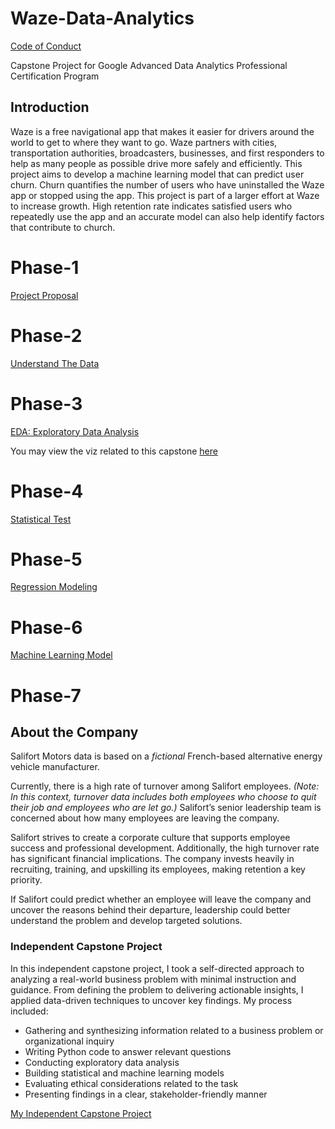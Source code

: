 # Waze-Data-Analytics

[Code of Conduct](./CODE_OF_CONDUCT.md)

Capstone Project for Google Advanced Data Analytics Professional Certification Program

## Introduction

Waze is a free navigational app that makes it easier for drivers around the world to get to where they want to go.  Waze partners with cities, transportation authorities, broadcasters, businesses, and first responders to help as many people as possible drive more safely and efficiently.  This project aims to develop a machine learning model that can predict user churn.  Churn quantifies the number of users who have uninstalled the Waze app or stopped using the app.  This project is part of a larger effort at Waze to increase growth.  High retention rate indicates satisfied users who repeatedly use the app and an accurate model can also help identify factors that contribute to church.

# Phase-1

[Project Proposal](./Phase-1)

# Phase-2

[Understand The Data](./Phase-2)

# Phase-3

[EDA: Exploratory Data Analysis](./Phase-3)

You may view the viz related to this capstone [here](https://public.tableau.com/app/profile/rebecca.iglesias.flores/viz/RetentionDirectionKeepingUsersonWaze/Story1)

# Phase-4

[Statistical Test](./Phase-4)

# Phase-5

[Regression Modeling](./Phase-5)

# Phase-6

[Machine Learning Model](./Phase-6)

# Phase-7

## About the Company  

Salifort Motors data is based on a *fictional* French-based alternative energy vehicle manufacturer.  

Currently, there is a high rate of turnover among Salifort employees. *(Note: In this context, turnover data includes both employees who choose to quit their job and employees who are let go.)* Salifort’s senior leadership team is concerned about how many employees are leaving the company.  

Salifort strives to create a corporate culture that supports employee success and professional development. Additionally, the high turnover rate has significant financial implications. The company invests heavily in recruiting, training, and upskilling its employees, making retention a key priority.  

If Salifort could predict whether an employee will leave the company and uncover the reasons behind their departure, leadership could better understand the problem and develop targeted solutions.  

### Independent Capstone Project  

In this independent capstone project, I took a self-directed approach to analyzing a real-world business problem with minimal instruction and guidance. From defining the problem to delivering actionable insights, I applied data-driven techniques to uncover key findings. My process included:  

- Gathering and synthesizing information related to a business problem or organizational inquiry  
- Writing Python code to answer relevant questions  
- Conducting exploratory data analysis  
- Building statistical and machine learning models  
- Evaluating ethical considerations related to the task  
- Presenting findings in a clear, stakeholder-friendly manner 



[My Independent Capstone Project](./Phase-7)
